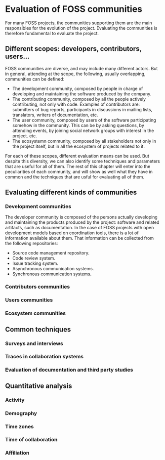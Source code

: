 # Evaluation of FOSS communities

For many FOSS projects, the communities supporting them are the main responsibles for the evolution of the project. Evaluating the communities is therefore fundamental to evaluate the project.

## Different scopes: developers, contributors, users...

FOSS communities are diverse, and may include many different actors. But in general, attending at the scope, the following, usually overlapping, communities can be defined:

* The development community, composed by people in charge of developing and maintaining the software produced by the company.
* The contributing community, composed by all the people actively contributing, not only with code. Examples of contributors are: submitters of bug reports, participants in discussions in mailing lists, translators, writers of documentation, etc.
* The user community, composed by users of the software participating somehow in the community. This can be by asking questions, by attending events, by joining social network groups with interest in the project. etc.
* The ecosystemn community, composed by all stakeholders not only in the project itself, but in all the ecosystem of projects related to it.

For each of these scopes, different evaluation means can be used. But despite this diversity, we can also identify some techniques and parameters that are useful for all of them.  The rest of this chapter will enter into the peculiarities of each community, and will show as well what they have in common and the techniques that are usful for evaluating all of them.

## Evaluating different kinds of communities

### Development communities

The developer community is composed of the persons actually developing and maintaining the products produced by the project: software and  related artifacts, such as documentation. In the case of FOSS projects with open development models based on coordination tools, there is a lot of information available about them. That information can be collected from the following repositories:

* Source code management repository.
* Code review system.
* Issue tracking system.
* Asynchronous communication systems.
* Synchronous communication systems.



### Contributors communities

### Users communities

### Ecosystem communities

## Common techniques

### Surveys and interviews

### Traces in collaboration systems

### Evaluation of documentation and third party studies

## Quantitative analysis

### Activity

### Demography

### Time zones

### Time of collaboration

### Affiliation

